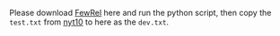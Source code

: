 Please download <u>[FewRel](https://github.com/thunlp/FewRel/tree/master/data)</u> here and run the python script, then copy the `test.txt` from <u>[nyt10](../nyt10/)</u> to here as the `dev.txt`.